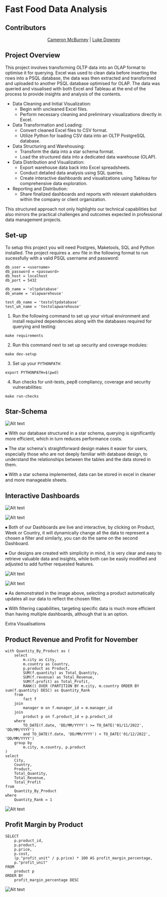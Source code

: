 # Fast Food Data Analysis

## Contributors

<p align="center">
 <a href="https://github.com/cammcburney">Cameron McBurney</a> | <a href="https://github.com/lUKEdOWNEY">Luke Downey</a>
 </p>

 ## Project Overview

 This project involves transforming OLTP data into an OLAP format to optimise it for querying. Excel was used to clean data before inserting the rows into a PSQL database, the data was then extracted and transformed and uploaded to another PSQL database optimised for OLAP. The data was queried and visualised with both Excel and Tableau at the end of the process to provide insights and analysis of the contents.

- Data Cleaning and Initial Visualization:
    - Begin with uncleaned Excel files.
    - Perform necessary cleaning and preliminary visualizations directly in Excel.
- Data Transformation and Loading:
    - Convert cleaned Excel files to CSV format.
    - Utilize Python for loading CSV data into an OLTP PostgreSQL database.
- Data Structuring and Warehousing:
    - Transform the data into a star schema format.
    - Load the structured data into a dedicated data warehouse (OLAP).
- Data Distribution and Visualization:
    - Export warehouse data back into Excel spreadsheets.
    - Conduct detailed data analysis using SQL queries.
    - Create interactive dashboards and visualizations using Tableau for comprehensive data exploration.
- Reporting and Distribution:
    - Share finalized dashboards and reports with relevant stakeholders within the company or client organization.

This structured approach not only highlights our technical capabilities but also mirrors the practical challenges and outcomes expected in professional data management projects.


## Set-up

To setup this project you will need Postgres, Maketools, SQL and Python installed. The project requires a .env file in the following format to run sucessfully with a valid PSQL username and password:
```
db_user = <username>
db_password = <password>
db_host = localhost
db_port = 5432

db_name = 'oltpdatabase'
db_wname = 'olapwarehouse'

test_db_name = 'testoltpdatabase'
test_wh_name = 'testolapwarehouse'
```

1. Run the following command to set up your virtual environment and install required dependencies along with the databases required for querying and testing:

```
make requirements
```

2. Run this command next to set up security and coverage modules:

```
make dev-setup
```

3. Set up your `PYTHONPATH`:

```
export PYTHONPATH=$(pwd)
```

4. Run checks for unit-tests, pep8 compliancy, coverage and security vulnerabilities:

```
make run-checks
```
 
## Star-Schema

![Alt text](images\project_pipeline.png)

⦁	With our database structured in a star schema, querying is significantly more efficient, which in turn reduces performance costs.

⦁	The star schema's straightforward design makes it easier for users, especially those who are not deeply familiar with database design, to understand the relationships between the tables and the data stored in them.

⦁	With a star schema implemented, data can be stored in excel in cleaner and more manageable sheets.

## Interactive Dashboards

![Alt text](images\europe_sales_dashboard.png)

![Alt text](images\europe_sales_dashboard_filtered.png)
 

⦁	Both of our Dashboards are live and interactive, by clicking on Product, Week or Country, it will dynamically change all the data to represent a chosen a filter and similarly, you can do the same on the second Dashboard.

⦁	Our designs are created with simplicity in mind, it is very clear and easy to retrieve valuable data and insights, while both can be easily modified and adjusted to add further requested features.

![Alt text](images\sales_transacation_types.png)

![Alt text](images\sales_transacation_types_filtered.png)

 
⦁	As demonstrated in the image above, selecting a product automatically updates all our data to reflect the chosen filter.

⦁	With filtering capabilities, targeting specific data is much more efficient than having multiple dashboards, although that is an option.

Extra Visualisations

## Product Revenue and Profit for November


```
with Quantity_By_Product as (
    select 
        m.city as City,
        m.country as Country,
        p.product as Product,
        SUM(f.quantity) as Total_Quantity,
        SUM(f.revenue) as Total_Revenue,
        SUM(f.profit) as Total_Profit,
        RANK() OVER (PARTITION BY m.city, m.country ORDER BY sum(f.quantity) DESC) as Quantity_Rank
    from 
        fact f
    join 
        manager m on f.manager_id = m.manager_id
    join 
        product p on f.product_id = p.product_id
    where 
        TO_DATE(f.date, 'DD/MM/YYYY') >= TO_DATE('01/11/2022', 'DD/MM/YYYY') 
        and TO_DATE(f.date, 'DD/MM/YYYY') < TO_DATE('01/12/2022', 'DD/MM/YYYY') 
    group by 
        m.city, m.country, p.product
)
select
    City,
    Country,
    Product,
    Total_Quantity,
    Total_Revenue,
    Total_Profit
from
    Quantity_By_Product
where
    Quantity_Rank = 1
```

![Alt text](src\queries\visualised_queries\revenue_and_profit_by_country.png)

## Profit Margin by Product

```
SELECT
    p.product_id,
    p.product,
    p.price,
    p.cost,
    (p."profit_unit" / p.price) * 100 AS profit_margin_percentage,
    p."profit_unit"
FROM
    product p
ORDER BY
    profit_margin_percentage DESC 
```

![Alt text](src\queries\visualised_queries\profit_margin_by_product.png)
